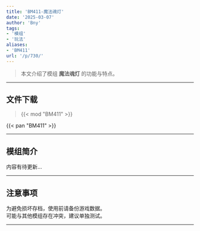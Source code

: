 ```yaml
---
title: 'BM411-魔法魂灯'
date: '2025-03-07'
author: 'Bny'
tags:
- '模组'
- '玩法'
aliases:
- 'BM411'
url: '/p/730/'
---
```


> 本文介绍了模组 **魔法魂灯** 的功能与特点。

---

## 文件下载  

> {{< mod "BM411" >}}  

{{< pan "BM411" >}}  

---

## 模组简介

>  
内容有待更新...  

---

## 注意事项

>  
为避免损坏存档，使用前请备份游戏数据。  
可能与其他模组存在冲突，建议单独测试。  

---


